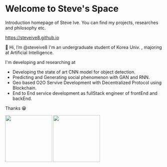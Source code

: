# Welcome to Steve's Space

Introduction homepage of Steve Ive. You can find my projects, researches and philosophy etc.

https://steveive8.github.io

<!---
<img src="https://raw.githubusercontent.com/steveive8/steveive8/main/steveive.png" height="110px" />
--->

👋 Hi, I’m @steveive8
I'm an undergraduate student of Korea Univ. , majoring at Artificial Intelligence.

I'm developing and researching at 
- Developing the state of art CNN model for object detection.
- Predicting and Generating social phenomenon with GAN and RNN.
- Geo based O2O Servive Development with Decentralized Protocol using Blockchain.
- End to End service development as fullStack engineer of frontEnd and backEnd.

Thanks 😁




<!---
johnsteve108/johnsteve108 is a ✨ special ✨ repository because its `README.md` (this file) appears on your GitHub profile.
You can click the Preview link to take a look at your changes.
--->

  <img align="left" src="https://github-readme-stats.vercel.app/api?username=steveive8&show_icons=true&theme=algolia" height="150px" />
  <img align="center" src="https://github-readme-stats.vercel.app/api/top-langs/?username=steveive8&layout=compact&langs_count=8&theme=algolia" height="150px" />
